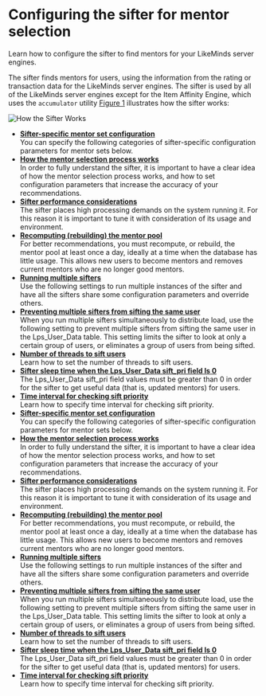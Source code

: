 # Configuring the sifter for mentor selection

Learn how to configure the sifter to find mentors for your LikeMinds server engines.

The sifter finds mentors for users, using the information from the rating or transaction data for the LikeMinds server engines. The sifter is used by all of the LikeMinds server engines except for the Item Affinity Engine, which uses the `accumulator` utility [Figure 1](#rfa00004) illustrates how the sifter works:

![How the Sifter Works](../images/sifter.jpg "How the Sifter Works")

-   **[Sifter-specific mentor set configuration](../pzn/pzn_sifter_mentor_config.md)**  
You can specify the following categories of sifter-specific configuration parameters for mentor sets below.
-   **[How the mentor selection process works](../pzn/pzn_mentor_selection_process.md)**  
In order to fully understand the sifter, it is important to have a clear idea of how the mentor selection process works, and how to set configuration parameters that increase the accuracy of your recommendations.
-   **[Sifter performance considerations](../pzn/pzn_sifter_performance_considerations.md)**  
The sifter places high processing demands on the system running it. For this reason it is important to tune it with consideration of its usage and environment.
-   **[Recomputing \(rebuilding\) the mentor pool](../pzn/pzn_rebuild_mentor_pool.md)**  
For better recommendations, you must recompute, or rebuild, the mentor pool at least once a day, ideally at a time when the database has little usage. This allows new users to become mentors and removes current mentors who are no longer good mentors.
-   **[Running multiple sifters](../pzn/pzn_run_multiple_sifters.md)**  
Use the following settings to run multiple instances of the sifter and have all the sifters share some configuration parameters and override others.
-   **[Preventing multiple sifters from sifting the same user](../pzn/pzn_prevent_sifting_same_user.md)**  
 When you run multiple sifters simultaneously to distribute load, use the following setting to prevent multiple sifters from sifting the same user in the Lps\_User\_Data table. This setting limits the sifter to look at only a certain group of users, or eliminates a group of users from being sifted.
-   **[Number of threads to sift users](../pzn/pzn_set_threads_to_sift_users.md)**  
Learn how to set the number of threads to sift users.
-   **[Sifter sleep time when the Lps\_User\_Data sift\_pri field Is 0](../pzn/pzn_sifter_sleep_time.md)**  
The Lps\_User\_Data sift\_pri field values must be greater than 0 in order for the sifter to get useful data \(that is, updated mentors\) for users.
-   **[Time interval for checking sift priority](../pzn/pzn_time_check_sift_priority.md)**  
Learn how to specify time interval for checking sift priority.
-   **[Sifter-specific mentor set configuration](../pzn/pzn_sifter_mentor_config.md)**  
You can specify the following categories of sifter-specific configuration parameters for mentor sets below.
-   **[How the mentor selection process works](../pzn/pzn_mentor_selection_process.md)**  
In order to fully understand the sifter, it is important to have a clear idea of how the mentor selection process works, and how to set configuration parameters that increase the accuracy of your recommendations.
-   **[Sifter performance considerations](../pzn/pzn_sifter_performance_considerations.md)**  
The sifter places high processing demands on the system running it. For this reason it is important to tune it with consideration of its usage and environment.
-   **[Recomputing \(rebuilding\) the mentor pool](../pzn/pzn_rebuild_mentor_pool.md)**  
For better recommendations, you must recompute, or rebuild, the mentor pool at least once a day, ideally at a time when the database has little usage. This allows new users to become mentors and removes current mentors who are no longer good mentors.
-   **[Running multiple sifters](../pzn/pzn_run_multiple_sifters.md)**  
Use the following settings to run multiple instances of the sifter and have all the sifters share some configuration parameters and override others.
-   **[Preventing multiple sifters from sifting the same user](../pzn/pzn_prevent_sifting_same_user.md)**  
 When you run multiple sifters simultaneously to distribute load, use the following setting to prevent multiple sifters from sifting the same user in the Lps\_User\_Data table. This setting limits the sifter to look at only a certain group of users, or eliminates a group of users from being sifted.
-   **[Number of threads to sift users](../pzn/pzn_set_threads_to_sift_users.md)**  
Learn how to set the number of threads to sift users.
-   **[Sifter sleep time when the Lps\_User\_Data sift\_pri field Is 0](../pzn/pzn_sifter_sleep_time.md)**  
The Lps\_User\_Data sift\_pri field values must be greater than 0 in order for the sifter to get useful data \(that is, updated mentors\) for users.
-   **[Time interval for checking sift priority](../pzn/pzn_time_check_sift_priority.md)**  
Learn how to specify time interval for checking sift priority.


